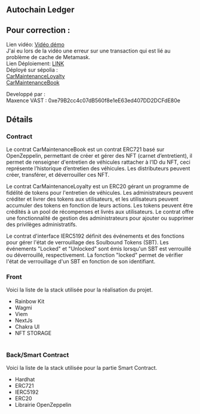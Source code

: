 ## Autochain Ledger

## Pour correction :

Lien vidéo: [Vidéo démo  ](https://www.loom.com/share/deb498097f844b4ea188aeb4b98bb89b?sid=184f92b4-06e8-4699-9347-40e25abd1871) <br/>
J'ai eu lors de la vidéo une erreur sur une transaction qui est lié au problème de cache de Metamask.<br/>
Lien Déploiement: [LINK  ]() <br/>
Déployé sur sépolia : <br/>
[CarMaintenanceLoyalty](https://sepolia.etherscan.io/address/0xa9dFFD8e576ea282821e762066df53ee71d3e411#code)<br/>
[CarMaintenanceBook](https://sepolia.etherscan.io/address/0x1DfaaaEc2A1d7bD7759BBB7E726263F061F7eaF4#code)

Developpé par :  
Maxence VAST : 0xe79B2cc4c07dB560f8e1eE63ed407DD2DCFdE80e

## Détails

### Contract
Le contrat CarMaintenanceBook est un contrat ERC721 basé sur OpenZeppelin, permettant de créer et gérer des NFT (carnet d’entretient), il permet de renseigner d'entretien de véhicules rattacher à l’ID du NFT, ceci représente l’historique d’entretien des véhicules. Les distributeurs peuvent créer, transférer, et déverrouiller ces NFT. 

Le contrat CarMaintenanceLoyalty est un ERC20 gérant un programme de fidélité de tokens pour l'entretien de véhicules. Les administrateurs peuvent créditer et livrer des tokens aux utilisateurs, et les utilisateurs peuvent accumuler des tokens en fonction de leurs actions. Les tokens peuvent être crédités à un pool de récompenses et livrés aux utilisateurs. Le contrat offre une fonctionnalité de gestion des administrateurs pour ajouter ou supprimer des privilèges administratifs.

Le contrat d'interface IERC5192 définit des événements et des fonctions pour gérer l'état de verrouillage des Soulbound Tokens (SBT). Les événements "Locked" et "Unlocked" sont émis lorsqu'un SBT est verrouillé ou déverrouillé, respectivement. La fonction "locked" permet de vérifier l'état de verrouillage d'un SBT en fonction de son identifiant.

### Front
Voici la liste de la stack utilisée pour la réalisation du projet.
- Rainbow Kit
- Wagmi
- Viem
- NextJs
- Chakra UI
- NFT STORAGE
  <br/><br/>

### Back/Smart Contract
Voici la liste de la stack utilisée pour la partie Smart Contract.
- Hardhat
- ERC721
- IERC5192
- ERC20
- Librairie OpenZeppelin

